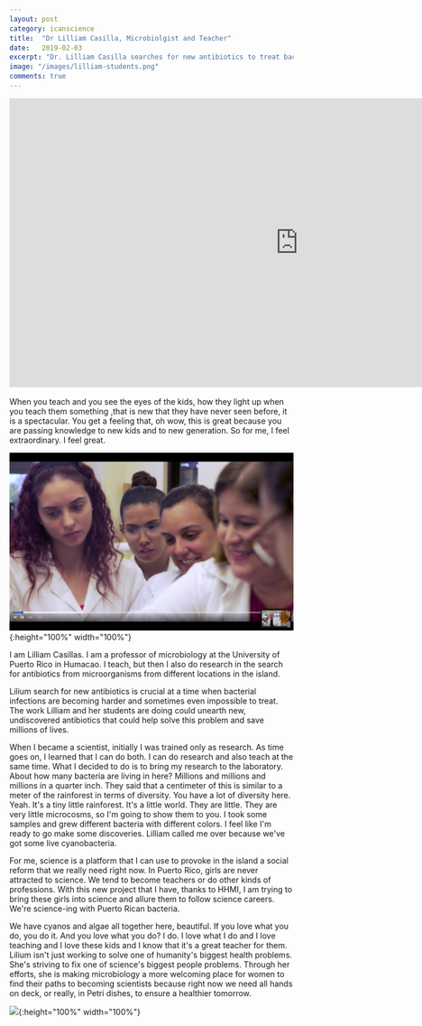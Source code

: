```yaml
---
layout: post
category: icanscience
title:  "Dr Lilliam Casilla, Microbiolgist and Teacher"
date:   2019-02-03
excerpt: "Dr. Lilliam Casilla searches for new antibiotics to treat bacterial infections that are becoming impossible to treat. New antibiotics could save millions of lives. Dr. Casilla is making microbiology a more welcoming place for women and minorities in science because right now we need all hands on deck (or in Petri dishes) to ensure a healthier tomorrow."
image: "/images/lilliam-students.png"
comments: true
---
```



<iframe width="1024" height="512" src="https://ucdavis.app.box.com/s/3vslpzsto8pb3n6uhwv15jnmyigzf0ap/file/492571723963" frameborder="0" marginwidth="0" marginheight="0" scrolling="no" seamless allowfullscreen></iframe>

When you teach and you see the eyes of the kids, how they light up when you teach them something ,that is new that they have never seen before, it is a spectacular. You get a feeling that, oh wow, this is great because you are passing knowledge to new kids and to new generation. So for me, I feel extraordinary. I feel great.

![](/images/lilliam-students.png){:height="100%" width="100%"}


I am Lilliam Casillas. I am a professor of microbiology at the University of Puerto Rico in Humacao. I teach, but then I also do research in the search for antibiotics from microorganisms from different locations in the island.

Lilium search for new antibiotics is crucial at a time when bacterial infections are becoming harder and sometimes even impossible to treat. The work Lilliam and her students are doing could unearth new, undiscovered antibiotics that could help solve this problem and save millions of lives.

When I became a scientist, initially I was trained only as research. As time goes on, I learned that I can do both. I can do research and also teach at the same time. What I decided to do is to bring my research to the laboratory. About how many bacteria are living in here? Millions and millions and millions in a quarter inch. They said that a centimeter of this is similar to a meter of the rainforest in terms of diversity. You have a lot of diversity here. Yeah. It's a tiny little rainforest. It's a little world. They are little. They are very little microcosms, so I'm going to show them to you. I took some samples and grew different bacteria with different colors. I feel like I'm ready to go make some discoveries. Lilliam called me over because we've got some live cyanobacteria.

For me, science is a platform that I can use to provoke in the island a social reform that we really need right now. In Puerto Rico, girls are never attracted to science. We tend to become teachers or do other kinds of professions. With this new project that I have, thanks to HHMI, I am trying to bring these girls into science and allure them to follow science careers. We're science-ing with Puerto Rican bacteria.

We have cyanos and algae all together here, beautiful. If you love what you do, you do it. And you love what you do? I do. I love what I do and I love teaching and I love these kids and I know that it's a great teacher for them. Lilium isn't just working to solve one of humanity's biggest health problems. She's striving to fix one of science's biggest people problems. Through her efforts, she is making microbiology a more welcoming place for women to find their paths to becoming scientists because right now we need all hands on deck, or really, in Petri dishes, to ensure a healthier tomorrow.

![](/images/humacao.png){:height="100%" width="100%"}
